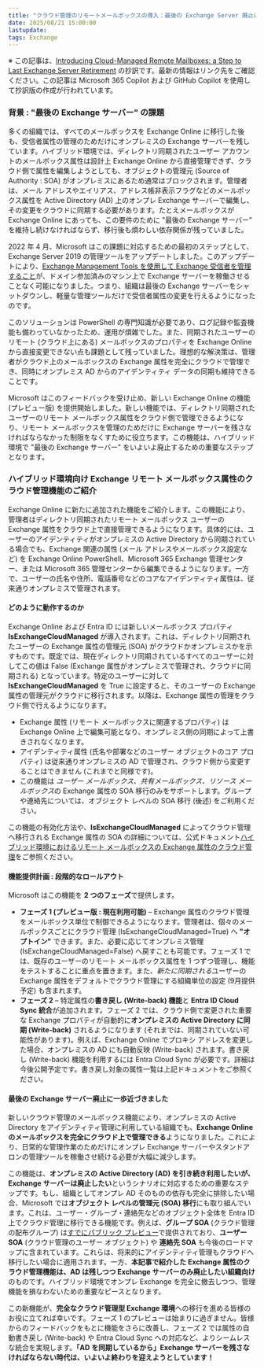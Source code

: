 ```yaml
---
title: "クラウド管理のリモートメールボックスの導入：最後の Exchange Server 廃止に向けたステップ"
date: 2025/08/21 15:00:00
lastupdate: 
tags: Exchange
---
```


※ この記事は、[Introducing Cloud-Managed Remote Mailboxes: a Step to Last Exchange Server Retirement](https://techcommunity.microsoft.com/blog/exchange/introducing-cloud-managed-remote-mailboxes-a-step-to-last-exchange-server-retire/4446042) の抄訳です。最新の情報はリンク先をご確認ください。この記事は Microsoft 365 Copilot および GitHub Copilot を使用して抄訳版の作成が行われています。

### 背景 : "最後の Exchange サーバー" の課題

多くの組織では、すべてのメールボックスを Exchange Online に移行した後も、受信者属性の管理のためだけにオンプレミスの Exchange サーバーを残しています。ハイブリッド環境では、ディレクトリ同期されたユーザー アカウントのメールボックス属性は設計上 Exchange Online から直接管理できず、クラウド側で属性を編集しようとしても、オブジェクトの管理元 (Source of Authority : SOA) がオンプレミスにあるため通常はブロックされます。管理者は、メール アドレスやエイリアス、アドレス帳非表示フラグなどのメールボックス属性を Active Directory (AD) 上のオンプレ Exchange サーバーで編集し、その変更をクラウドに同期する必要があります。たとえメールボックスが Exchange Online にあっても、この要件のために "最後の Exchange サーバー" を維持し続けなければならず、移行後も煩わしい依存関係が残っていました。

2022 年 4 月、Microsoft はこの課題に対応するための最初のステップとして、Exchange Server 2019 の管理ツールをアップデートしました。このアップデートにより、[Exchange Management Tools を使用して Exchange 受信者を管理すること](https://learn.microsoft.com/exchange/manage-hybrid-exchange-recipients-with-management-tools)が、ドメイン参加済みのマシン上で Exchange サーバーを稼働させることなく可能になりました。つまり、組織は最後の Exchange サーバーをシャットダウンし、軽量な管理ツールだけで受信者属性の変更を行えるようになったのです。

このソリューションは PowerShell の専門知識が必要であり、ログ記録や監査機能も備わっていなかったため、運用が煩雑でした。また、同期されたユーザーのリモート (クラウド上にある) メールボックスのプロパティを Exchange Online から直接変更できない点も課題として残っていました。理想的な解決策は、管理者がクラウド上のメールボックスの Exchange 属性を完全にクラウドで管理でき、同時にオンプレミス AD からのアイデンティティ データの同期も維持できることです。

Microsoft はこのフィードバックを受け止め、新しい Exchange Online の機能 (プレビュー版) を提供開始しました。新しい機能では、ディレクトリ同期されたユーザーのリモート メールボックス属性をクラウド側で管理できるようになり、リモート メールボックスを管理のためだけに Exchange サーバーを残さなければならなかった制限をなくすために役立ちます。この機能は、ハイブリッド環境で "最後の Exchange サーバー" をいよいよ廃止するための重要なステップとなります。

### ハイブリッド環境向け Exchange リモート メールボックス属性のクラウド管理機能のご紹介

Exchange Online に新たに追加された機能をご紹介します。この機能により、管理者はディレクトリ同期されたリモート メールボックス ユーザーの Exchange 属性をクラウド上で直接管理できるようになります。具体的には、ユーザーのアイデンティティがオンプレミスの Active Directory から同期されている場合でも、Exchange 関連の属性 (メール アドレスやメールボックス設定など) を Exchange Online PowerShell、Microsoft 365 Exchange 管理センター、または Microsoft 365 管理センターから編集できるようになります。一方で、ユーザーの氏名や住所、電話番号などのコアなアイデンティティ属性は、従来通りオンプレミスで管理されます。

#### どのように動作するのか

Exchange Online および Entra ID には新しいメールボックス プロパティ **IsExchangeCloudManaged** が導入されます。これは、ディレクトリ同期されたユーザーの Exchange 属性の管理元 (SOA) がクラウドかオンプレミスかを示すものです。既定では、現在ディレクトリ同期されているすべてのユーザーに対してこの値は False (Exchange 属性がオンプレミスで管理され、クラウドに同期される) となっています。特定のユーザーに対して **IsExchangeCloudManaged** を True に設定すると、そのユーザーの Exchange 属性の管理元がクラウドに移行されます。以降は、Exchange 属性の管理をクラウド側で行えるようになります。

- Exchange 属性 (リモート メールボックスに関連するプロパティ) は Exchange Online 上で編集可能となり、オンプレミス側の同期によって上書きされなくなります。
- アイデンティティ属性 (氏名や部署などのユーザー オブジェクトのコア プロパティ) は従来通りオンプレミスの AD で管理され、クラウド側から変更することはできません (これまでと同様です)。
- この機能は *ユーザー メールボックス、共有メールボックス、リソース メールボックス*の Exchange 属性の SOA 移行のみをサポートします。グループや連絡先については、オブジェクト レベルの SOA 移行 (後述) をご利用ください。

この機能の有効化方法や、**IsExchangeCloudManaged** によってクラウド管理へ移行される Exchange 属性の SOA の詳細については、公式ドキュメント[ハイブリッド環境におけるリモート メールボックスの Exchange 属性のクラウド管理](https://learn.microsoft.com/exchange/hybrid-deployment/enable-exchange-attributes-cloud-management)をご参照ください。

#### 機能提供計画 : 段階的なロールアウト

Microsoft はこの機能を **2 つのフェーズ**で提供します。

- **フェーズ 1 (プレビュー版 : 現在利用可能)** – Exchange 属性のクラウド管理をメールボックス単位で制御できるようになります。管理者は、個々のメールボックスごとにクラウド管理 (IsExchangeCloudManaged=True) へ **"オプトイン"** できます。また、必要に応じてオンプレミス管理 (IsExchangeCloudManaged=False) へ戻すことも可能です。フェーズ 1 では、既存のユーザーのリモート メールボックス属性を 1 つずつ管理し、機能をテストすることに重点を置きます。また、*新たに同期される*ユーザーの Exchange 属性をデフォルトでクラウド管理にする組織単位の設定 (9月提供予定) も含まれます。
- **フェーズ 2** – 特定属性の**書き戻し (Write-back) 機能**と **Entra ID Cloud Sync 統合**が追加されます。フェーズ 2 では、クラウド側で変更された重要な Exchange プロパティが自動的に**オンプレミスの Active Directory に同期 (Write-back)** されるようになります (それまでは、同期されていない可能性があります)。例えば、Exchange Online でプロキシ アドレスを変更した場合、オンプレミスの AD にも自動反映 (Write-back) されます。書き戻し (Write-back) 機能を利用するには Entra Cloud Sync が必要です。詳細は今後公開予定です。書き戻し対象の属性一覧は上記ドキュメントをご参照ください。

#### 最後の Exchange サーバー廃止に一歩近づきました

新しいクラウド管理のメールボックス機能により、オンプレミスの Active Directory をアイデンティティ管理に利用している組織でも、**Exchange Online のメールボックスを完全にクラウド上で管理できる**ようになりました。これにより、日常的な管理作業のためだけにオンプレ Exchange サーバーやスタンドアロンの管理ツールを稼働させ続ける必要が大幅に減少します。

この機能は、**オンプレミスの Active Directory (AD) を引き続き利用したいが、Exchange サーバーは廃止したい**というシナリオに対応するための重要なステップです。もし、組織としてオンプレ AD そのものの依存も完全に排除したい場合、Microsoft では**オブジェクト レベルの管理元 (SOA) 移行**にも取り組んでいます。これは、ユーザー・グループ・連絡先などのオブジェクト全体を Entra ID 上でクラウド管理に移行できる機能です。例えば、**グループ SOA** (クラウド管理の配布グループ) は[すでにパブリック プレビュー](https://learn.microsoft.com/entra/identity/hybrid/concept-source-of-authority-overview)で提供されており、**ユーザー SOA** (クラウド管理のユーザー オブジェクト) や **連絡先 SOA** も今後のロードマップに含まれています。これらは、将来的にアイデンティティ管理もクラウドへ移行したい場合に適用されます。一方、**本記事で紹介した Exchange 属性のクラウド管理機能は、AD は残しつつ Exchange サーバーのみ廃止したい組織向け**のものです。ハイブリッド環境でオンプレ Exchange を完全に撤去しつつ、管理機能を損なわないための重要なピースとなります。

この新機能が、**完全なクラウド管理型 Exchange 環境**への移行を進める皆様のお役に立てれば幸いです。フェーズ 1 のプレビューは始まりに過ぎません。皆様からのフィードバックをもとに機能をさらに改善し、フェーズ 2 では属性の自動書き戻し (Write-back) や Entra Cloud Sync への対応など、よりシームレスな統合を実現します。**「AD を同期しているから」Exchange サーバーを残さなければならない時代は、いよいよ終わりを迎えようとしています！**
